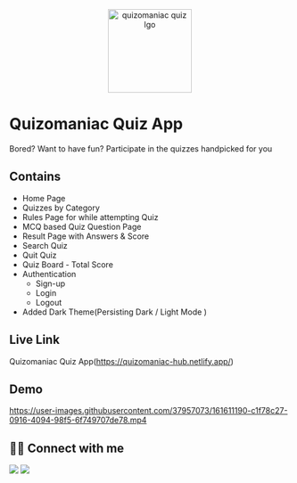 <div align="center">
<img alt="quizomaniac quiz lgo" src="./public/favicon.ico" width="150px" height="150px" />
</div>

# Quizomaniac Quiz App

Bored? Want to have fun? Participate in the quizzes handpicked for you

## Contains

- Home Page
- Quizzes by Category
- Rules Page for while attempting Quiz
- MCQ based Quiz Question Page
- Result Page with Answers & Score
- Search Quiz
- Quit Quiz
- Quiz Board - Total Score
- Authentication
  - Sign-up
  - Login
  - Logout
- Added Dark Theme(Persisting Dark / Light Mode )

## Live Link

Quizomaniac Quiz App(https://quizomaniac-hub.netlify.app/)

## Demo

https://user-images.githubusercontent.com/37957073/161611190-c1f78c27-0916-4094-98f5-6f749707de78.mp4

## 👩‍💻 Connect with me

<a href="https://twitter.com/Ifullofsunshine"><img src="https://img.shields.io/badge/Twitter-1DA1F2?style=for-the-badge&logo=twitter&logoColor=white"/></a>
<a href="https://www.linkedin.com/in/saharanitaa1230dreamer/"><img src="https://img.shields.io/badge/LinkedIn-0077B5?style=for-the-badge&logo=linkedin&logoColor=white"/></a>
